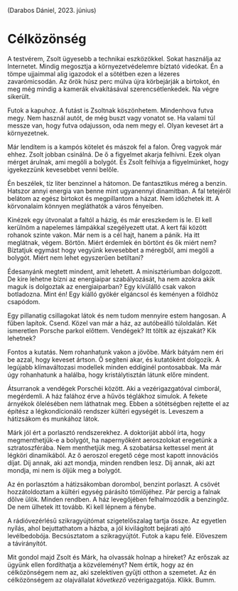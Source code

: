(Darabos Dániel, 2023. június)

# Célközönség

A testvérem, Zsolt ügyesebb a technikai eszközökkel. Sokat használja az Internetet. Mindig megosztja a
környezetvédelemre bíztató videókat. Én a tömpe ujjaimmal alig igazodok el a sötétben ezen a lézeres zavarómicsodán. Az
őrök húsz perc múlva újra körbejárják a birtokot, én meg még mindig a kamerák elvakításával szerencsétlenkedek. Na végre
sikerült.

Futok a kapuhoz. A futást is Zsoltnak köszönhetem. Mindenhova futva megy. Nem használ autót, de még buszt vagy vonatot
se. Ha valami túl messze van, hogy futva odajusson, oda nem megy el. Olyan keveset árt a környezetnek.

Már lendítem is a kampós kötelet és mászok fel a falon. Öreg vagyok már ehhez. Zsolt jobban csinálná. De ő a figyelmet
akarja felhívni. Ezek olyan mérget árulnak, ami megöli a bolygót. És Zsolt felhívja a figyelmünket, hogy igyekezzünk
kevesebbet venni belőle.

Én beszélek, tíz liter benzinnel a hátomon. De fantasztikus méreg a benzin. Hatszor annyi energia van benne mint
ugyanennyi dinamitban. A fal tetejéről belátom az egész birtokot és megpillantom a házat. Nem időzhetek itt. A
körvonalaim könnyen megláthatók a város fényeiben.

Kinézek egy útvonalat a faltól a házig, és már ereszkedem is le. El kell kerülnöm a napelemes lámpákkal szegélyezett
utat. A kert fái között rohanok szinte vakon. Már nem is a cél hajt, hanem a pánik. Ha itt meglátnak, végem. Börtön.
Miért érdemlek én börtönt és ők miért nem? Bíztatjuk egymást hogy vegyünk kevesebbet a méregből, ami megöli a bolygót.
Miért nem lehet egyszerűen betiltani?

Édesanyánk megtett mindent, amit lehetett. A minisztériumban dolgozott. De kire lehetne bízni az energiaipar
szabályozását, ha nem azokra akik maguk is dolgoztak az energiaiparban? Egy kívülálló csak vakon botladozna. Mint én!
Egy kiálló gyökér elgáncsol és keményen a földhöz csapódom.

Egy pillanatig csillagokat látok és nem tudom mennyire estem hangosan. A fűben lapítok. Csend. Közel van már a ház, az
autóbeálló túloldalán. Két ismeretlen Porsche parkol előttem. Vendégek? Itt töltik az éjszakát? Kik lehetnek?

Fontos a kutatás. Nem rohanhatunk vakon a jövőbe. Márk bátyám nem éri be azzal, hogy keveset ártson. Ő segíteni akar, és
kutatóként dolgozik. A legújabb klímaváltozasi modellek minden eddiginél pontosabbak. Ma már úgy rohanhatunk a halálba,
hogy kristálytisztán látunk előre mindent.

Átsurranok a vendégek Porschéi között. Aki a vezérigazgatóval cimborál, megérdemli. A ház falához érve a hűvös téglákhoz
simulok. A fekete árnyékok ölelésében nem láthatnak meg. Ebben a sötétségben rejtette el az építész a légkondícionáló
rendszer kültéri egységét is. Leveszem a hátizsákom és munkához látok.

Márk jól ért a porlasztó rendszerekhez. A doktoriját abból írta, hogy megmenthetjük-e a bolygót, ha napernyőként
aeroszolokat eregetünk a sztratoszférába. Nem menthetjük meg. A szobatársa kettessel ment át légköri dinamikából. Az ő
aeroszol eregető cége most kapott innovációs díjat. Díj annak, aki azt mondja, minden rendben lesz. Díj annak, aki azt
mondja, mi nem is öljük meg a bolygót.

Az én porlasztóm a hátizsákomban dorombol, benzint porlaszt. A csövét hozzátoldoztam a kültéri egység párásító
tömlőjéhez. Pár percig a falnak dőlve ülök. Minden rendben. A ház levegőjében felhalmozódik a benzingőz. De nem ülhetek
itt tovább. Ki kell lépnem a fénybe.

A rádióvezérlésű szikragyújtómat szigetelőszalag tartja össze. Az egyetlen nyílás, ahol bejuttathatom a házba, a jól
kivilágított bejárati ajtó levélbedobója. Becsúsztatom a szikragyújtót. Futok a kapu felé. Előveszem a távirányítót.

Mit gondol majd Zsolt és Márk, ha olvassák holnap a híreket? Az erőszak az ügyünk ellen fordíthatja a közvéleményt? Nem
értik, hogy az én célközönségem nem az, aki szelektíven gyűjti otthon a szemetet. Az én célközönségem az olajvállalat
_következő_ vezérigazgatója. Klikk. Bumm.
